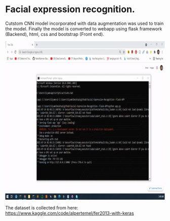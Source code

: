 # Facial expression recognition.
Cutstom CNN model incorporated with data augmentation was used to train the model. Finally the model is converted to webapp using flask framework (Backend), html, css and bootstrap (Front end).

<p align="center">
  <img width="800" height="500" src="output.gif">
</p>

The dataset is collected from here: https://www.kaggle.com/code/alpertemel/fer2013-with-keras
